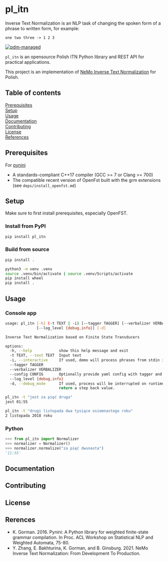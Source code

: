 # pl_itn
Inverse Text Normalization is an NLP task of changing the spoken form of a phrase to written form, for example:
```
one two three -> 1 2 3
```

[![pdm-managed](https://img.shields.io/badge/pdm-managed-blueviolet)](https://pdm.fming.dev)

`pl_itn` is an opensource Polish ITN Python library and REST API for practical applications.

This project is an implementation of [NeMo Inverse Text Normalization](https://arxiv.org/abs/2104.05055) for Polish.

## Table of contents
[Prerequisites](#prerequisites)\
[Setup](#setup)\
[Usage](#usage)\
[Documentation](#documentation)\
[Contributing](#contributing)\
[License](#License)\
[References](#References)

## Prerequisites
For [pynini](https://pypi.org/project/pynini/)
- A standards-compliant C++17 compiler (GCC >= 7 or Clang >= 700)
- The compatible recent version of OpenFst built with the grm extensions (see `deps/install_openfst.md`)

## Setup
Make sure to first install prerequisites, especially OpenFST.

### Install from PyPI
```bash
pip install pl_itn
```

### Build from source
```bash
pip install .
```

```bash
python3 -m venv .venv
source .venv/bin/activate | source .venv/Scripts/activate
pip install wheel
pip install .
```

## Usage
### Console app
```bash
usage: pl_itn [-h] (-t TEXT | -i) [--tagger TAGGER] [--verbalizer VERBALIZER] [--config CONFIG]
              [--log_level {debug,info}] [-d]

Inverse Text Normalization based on Finite State Transducers

options:
  -h, --help            show this help message and exit
  -t TEXT, --text TEXT  Input text
  -i, --interactive     If used, demo will process phrases from stdin interactively.
  --tagger TAGGER
  --verbalizer VERBALIZER
  --config CONFIG       Optionally provide yaml config with tagger and verbalizer paths.
  --log_level {debug,info}
  -d, --debug_mode      If used, process will be interrupted on runtime errors, else it will
                        return a step back value.
```

```bash
pl_itn -t "jest za pięć druga"
jest 01:55

pl_itn -t "drugi listopada dwa tysiące osiemnastego roku"
2 listopada 2018 roku
```

### Python
```python
>>> from pl_itn import Normalizer
>>> normalizer = Normalizer()
>>> normalizer.normalize("za pięć dwunasta")
'11:55'
```


## Documentation

## Contributing

## License

## Rerences
- K. Gorman. 2016. Pynini: A Python library for weighted finite-state grammar compilation. In Proc. ACL Workshop on Statistical NLP and Weighted Automata, 75-80.
- Y. Zhang, E. Bakhturina, K. Gorman, and B. Ginsburg. 2021. NeMo Inverse Text Normalization: From Development To Production.